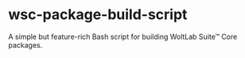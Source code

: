 # wsc-package-build-script
A simple but feature-rich Bash script for building WoltLab Suite™ Core packages.
